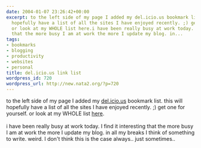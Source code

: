 ```yaml
---
date: 2004-01-07 23:26:42+00:00
excerpt: to the left side of my page I added my del.icio.us bookmark list. this will
  hopefully have a list of all the sites I have enjoyed recently. ;) get one for yourself.
  or look at my WHOLE list here.i have been really busy at work today. I find it interesting
  that the more busy I am at work the more I update my blog. in...
tags:
- bookmarks
- blogging
- productivity
- websites
- personal
title: del.icio.us link list
wordpress_id: 720
wordpress_url: http://new.nata2.org/?p=720
---
```


to the left side of my page I added my <a href="http://del.icio.us">del.icio.us</a> bookmark list. this will hopefully have a list of all the sites I have enjoyed recently. ;) get one for yourself. or look at my WHOLE list <a href="http://del.icio.us/nata2">here</a>.<br/><br/>i have been really busy at work today. I find it interesting that the more busy I am at work the more I update my blog. in all my breaks I think of something to write. weird. I don't think this is the case always.. just sometimes..